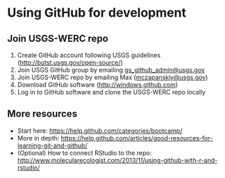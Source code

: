 # Using GitHub for development

## Join USGS-WERC repo
1. Create GitHub account following USGS guidelines (http://butst.usgs.gov/open-source/)
2. Join USGS GitHub group by emailing gs_github_admin@usgs.gov
3. Join USGS-WERC repo by emailing Max (mczapanskiy@usgs.gov)
4. Download GitHub software (http://windows.github.com)
5. Log in to GitHub software and clone the USGS-WERC repo locally

## More resources
* Start here: https://help.github.com/categories/bootcamp/
* More in depth: https://help.github.com/articles/good-resources-for-learning-git-and-github/
* (Optional) How to connect RStudio to the repo: http://www.molecularecologist.com/2013/11/using-github-with-r-and-rstudio/
